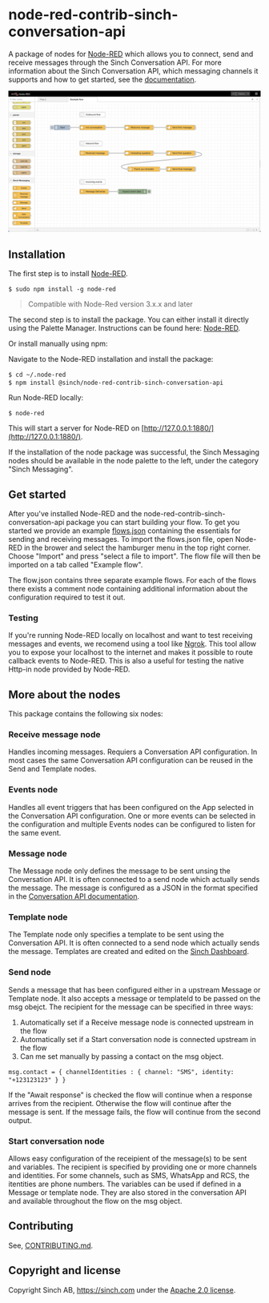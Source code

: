 # node-red-contrib-sinch-conversation-api

A package of nodes for [Node-RED](https://nodered.org) which allows you to connect, send and receive messages through the Sinch Conversation API. For more information about the Sinch Conversation API, which messaging channels it supports and how to get started, see the [documentation](https://developers.sinch.com/docs/conversation/overview/).

![Sinch Conversation API](docs/images/conversation-api-nodes.png)

## Installation

The first step is to install [Node-RED](https://nodered.org/docs/getting-started/local).

```
$ sudo npm install -g node-red
```

> Compatible with Node-Red version 3.x.x and later

The second step is to install the package. You can either install it directly using the Palette Manager. Instructions can be found here: [Node-RED](https://nodered.org/docs/user-guide/runtime/adding-nodes).

Or install manually using npm:

Navigate to the Node-RED installation and install the package:

```
$ cd ~/.node-red
$ npm install @sinch/node-red-contrib-sinch-conversation-api
```

Run Node-RED locally: 
```
$ node-red
```

This will start a server for Node-RED on [http://127.0.0.1:1880/](http://127.0.0.1:1880/).

If the installation of the node package was successful, the Sinch Messaging nodes should be available in the node palette to the left, under the category "Sinch Messaging". 

## Get started
After you've installed Node-RED and the node-red-contrib-sinch-conversation-api package you can start building your flow. To get you started we provide an example [flows.json](docs/examples/flow.json) containing the essentials for sending and receiving messages. To import the flows.json file, open Node-RED in the brower and select the hamburger menu in the top right corner. Choose "Import" and press "select a file to import". The flow file will then be imported on a tab called "Example flow". 

The flow.json contains three separate example flows. For each of the flows there exists a comment node containing additional information about the configuration required to test it out.

### Testing
If you're running Node-RED locally on localhost and want to test receiving messages and events, we recomend using a tool like [Ngrok](https://ngrok.com/). This tool allow you to expose your localhost to the internet and makes it possible to route callback events to Node-RED. This is also a useful for testing the native Http-in node provided by Node-RED.

## More about the nodes
This package contains the following six nodes:

### Receive message node
Handles incoming messages. Requiers a Conversation API configuration. In most cases the same Conversation API configuration can be reused in the Send and Template nodes.

### Events node
Handles all event triggers that has been configured on the App selected in the Conversation API configuration. One or more events can be selected in the configuration and multiple Events nodes can be configured to listen for the same event. 

### Message node
The Message node only defines the message to be sent unsing the Conversation API. It is often connected to a send node which actually sends the message. The message is configured as a JSON in the format specified in the [Conversation API documentation](https://developers.sinch.com/docs/conversation/message-types/). 

### Template node
The Template node only specifies a template to be sent using the Conversation API. It is often connected to a send node which actually sends the message. Templates are created and edited on the [Sinch Dashboard](https://dashboard.sinch.com/convapi/message-composer).

### Send node
Sends a message that has been configured either in a upstream Message or Template node. It also accepts a message or templateId to be passed on the msg obejct. The recipient for the message can be specified in three ways: 

1. Automatically set if a Receive message node is connected upstream in the flow
2. Automatically set if a Start conversation node is connected upstream in the flow
3. Can me set manually by passing a contact on the msg object.
```
msg.contact = { channelIdentities : { channel: "SMS", identity: "+123123123" } }
```

If the "Await response" is checked the flow will continue when a response arrives from the recipient. Otherwise the flow will continue after the message is sent. If the message fails, the flow will continue from the second output. 

### Start conversation node
Allows easy configuration of the receipient of the message(s) to be sent and variables. 
The recipient is specified by providing one or more channels and identities. For some channels, such as SMS, WhatsApp and RCS, the itentities are phone numbers. The variables can be used if defined in a Message or template node. They are also stored in the conversation API and available throughout the flow on the msg object. 

## Contributing
See, [CONTRIBUTING.md](CONTRIBUTING.md).

## Copyright and license

Copyright Sinch AB, https://sinch.com under the [Apache 2.0 license](LICENSE).